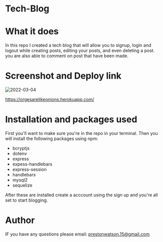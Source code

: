 # Tech-Blog

# What it does

In this repo I created a tech blog that will allow you to signup, login and logout while creating posts, editing your posts, and even deleting a post. you are also able to comment on post that have been made.

# Screenshot and Deploy link

![2022-03-04](https://user-images.githubusercontent.com/90294449/156899162-7c177b7a-b98b-47aa-b00e-e1ebfa8c253a.png)

https://orgesarelikeonions.herokuapp.com/

# Installation and packages used
First you'll want to make sure you're in the repo in your terminal. Then you will install the following packages using npm:
<ul>
  <li>bcryptjs</li>
  <li>dotenv</li>
  <li>express</li>
  <li>expess-handlebars</li>
  <li>express-session</li>
  <li>handlebars</li>
  <li>mysql2</li>
  <li>sequelize</li>
</ul>
After these are installed create a acccount using the sign up and you're all set to start blogging.

# Author
IF you have any questions please email: prestonwatson.15@gmail.com
